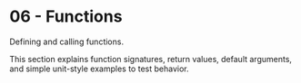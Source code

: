 # 06 - Functions

Defining and calling functions.

This section explains function signatures, return values, default arguments, and simple unit-style examples to test behavior.
